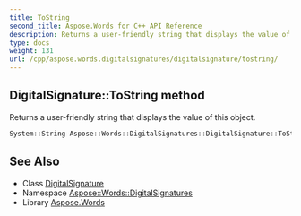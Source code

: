 ```yaml
---
title: ToString
second_title: Aspose.Words for C++ API Reference
description: Returns a user-friendly string that displays the value of this object.
type: docs
weight: 131
url: /cpp/aspose.words.digitalsignatures/digitalsignature/tostring/
---
```

## DigitalSignature::ToString method


Returns a user-friendly string that displays the value of this object.

```cpp
System::String Aspose::Words::DigitalSignatures::DigitalSignature::ToString() const override
```

## See Also

* Class [DigitalSignature](../)
* Namespace [Aspose::Words::DigitalSignatures](../../)
* Library [Aspose.Words](../../../)
